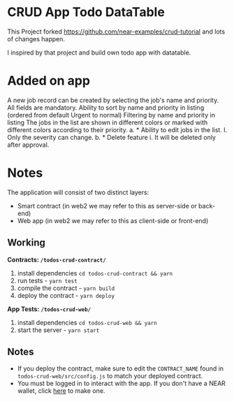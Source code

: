 # CRUD App Todo DataTable 

This Project forked https://github.com/near-examples/crud-tutorial and lots of changes happen.

I inspired by that project and build own todo app with datatable.
# Added on app 
A new job record can be created by selecting the job's name and priority. All fields are mandatory.
Ability to sort by name and priority in listing (ordered from default Urgent to normal)
Filtering by name and priority in listing
The jobs in the list are shown in different colors or marked with different colors according to their priority.
 a. * Ability to edit jobs in the list. I. Only the severity can change.
 b. * Delete feature i. It will be deleted only after approval.

# Notes

The application will consist of two distinct layers:

- Smart contract (in web2 we may refer to this as server-side or back-end)
- Web app (in web2 we may refer to this as client-side or front-end)

## Working

**Contracts: `/todos-crud-contract/`**
1. install dependencies `cd todos-crud-contract && yarn`
2. run tests - `yarn test`
3. compile the contract - `yarn build`
4. deploy the contract - `yarn deploy`
 
**App Tests: `/todos-crud-web/`**
1. install dependencies `cd todos-crud-web && yarn`
2. start the server - `yarn start`

## Notes

- If you deploy the contract, make sure to edit the `CONTRACT_NAME` found in `todos-crud-web/src/config.js` to match your deployed contract. 
- You must be logged in to interact with the app. If you don't have a NEAR wallet, click [here](https://wallet.testnet.near.org/) to make one.
